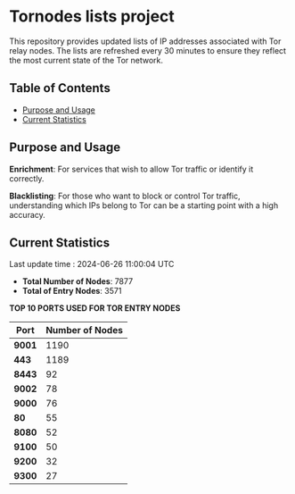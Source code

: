 # Tornodes lists project

This repository provides updated lists of IP addresses associated with Tor relay nodes. The lists are refreshed every 30 minutes to ensure they reflect the most current state of the Tor network.

## Table of Contents

- [Purpose and Usage](#purpose-and-usage)
- [Current Statistics](#current-statistics)


## Purpose and Usage

**Enrichment**: For services that wish to allow Tor traffic or identify it correctly.

**Blacklisting**: For those who want to block or control Tor traffic, understanding which IPs belong to Tor can be a starting point with a high accuracy.

## Current Statistics

Last update time : 2024-06-26 11:00:04 UTC

- **Total Number of Nodes**: 7877
- **Total of Entry Nodes**: 3571

**TOP 10 PORTS USED FOR TOR ENTRY NODES**

| **Port** | **Number of Nodes** |
|------|-----------------|
| **9001**   | 1190  |
| **443**   | 1189  |
| **8443**   | 92  |
| **9002**   | 78  |
| **9000**   | 76  |
| **80**   | 55  |
| **8080**   | 52  |
| **9100**   | 50  |
| **9200**   | 32  |
| **9300**   | 27  |

